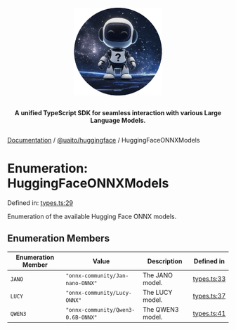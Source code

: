 <div style="display:flex; flex-direction:column; align-items:center;">
<p align="center">
  <img src="../UAITO.png" alt="UAITO Logo" width="200"/>
</p>

<p align="center">
  <strong>A unified TypeScript SDK for seamless interaction with various Large Language Models.</strong>
</p>
</div>

[Documentation](README.md) / [@uaito/huggingface](@uaito.huggingface.md) / HuggingFaceONNXModels

# Enumeration: HuggingFaceONNXModels

Defined in: [types.ts:29](https://github.com/elribonazo/uaito/blob/91c83b1555092b9f034f87c6de2e2d4cee9b809c/packages/huggingFace/src/types.ts#L29)

Enumeration of the available Hugging Face ONNX models.

## Enumeration Members

| Enumeration Member | Value | Description | Defined in |
| ------ | ------ | ------ | ------ |
| <a id="jano"></a> `JANO` | `"onnx-community/Jan-nano-ONNX"` | The JANO model. | [types.ts:33](https://github.com/elribonazo/uaito/blob/91c83b1555092b9f034f87c6de2e2d4cee9b809c/packages/huggingFace/src/types.ts#L33) |
| <a id="lucy"></a> `LUCY` | `"onnx-community/Lucy-ONNX"` | The LUCY model. | [types.ts:37](https://github.com/elribonazo/uaito/blob/91c83b1555092b9f034f87c6de2e2d4cee9b809c/packages/huggingFace/src/types.ts#L37) |
| <a id="qwen3"></a> `QWEN3` | `"onnx-community/Qwen3-0.6B-ONNX"` | The QWEN3 model. | [types.ts:41](https://github.com/elribonazo/uaito/blob/91c83b1555092b9f034f87c6de2e2d4cee9b809c/packages/huggingFace/src/types.ts#L41) |
